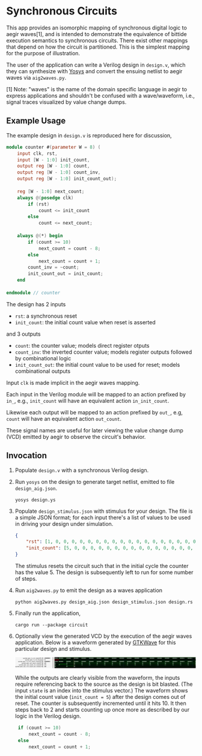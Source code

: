 # Synchronous Circuits

This app provides an isomorphic mapping of synchronous digital logic to aegir
waves[1], and is intended to demonstrate the equivalence of bittide execution
semantics to synchronous circuits. There exist other mappings that depend on how
the circuit is partitioned. This is the simplest mapping for the purpose of
illustration.

The user of the application can write a Verilog design in `design.v`, which they
can synthesize with [Yosys](https://yosyshq.net/yosys/) and convert the ensuing
netlist to aegir waves via `aig2waves.py`.

[1] Note: "waves" is the name of the domain specific language in aegir to
express applications and shouldn't be confused with a wave/waveform, i.e., signal
traces visualized by value change dumps.

## Example Usage

The example design in `design.v` is reproduced here for discussion,

```verilog
module counter #(parameter W = 8) (
    input clk, rst,
    input [W - 1:0] init_count,
    output reg [W - 1:0] count,
    output reg [W - 1:0] count_inv,
    output reg [W - 1:0] init_count_out);

    reg [W - 1:0] next_count;
    always @(posedge clk)
        if (rst)
            count <= init_count
        else
            count <= next_count;

    always @(*) begin
        if (count >= 10)
            next_count = count - 8;
        else
            next_count = count + 1;
        count_inv = ~count;
        init_count_out = init_count;
    end

endmodule // counter
```

The design has 2 inputs

* `rst`: a synchronous reset
* `init_count`: the initial count value when reset is asserted

and 3 outputs

* `count`: the counter value; models direct register otputs
* `count_inv`: the inverted counter value; models register outputs followed by combinational logic
* `init_count_out`: the initial count value to be used for reset; models combinational outputs

Input `clk` is made implicit in the aegir waves mapping.

Each input in the Verilog module will be mapped to an action prefixed by `in_`,
e.g., `init_count` will have an equivalent action `in_init_count`.

Likewise each output will be mapped to an action prefixed by `out_`, e.g,
`count` will have an equivalent action `out_count`.

These signal names are useful for later viewing the value change dump (VCD)
emitted by aegir to observe the circuit's behavior.

## Invocation

1. Populate `design.v` with a synchronous Verilog design.

2. Run `yosys` on the design to generate target netlist, emitted to file `design_aig.json`.

    ```shell
    yosys design.ys
    ```

3. Populate `design_stimulus.json` with stimulus for your design. The file is a
   simple JSON format; for each input there's a list of values to be used in
   driving your design under simulation.

    ```json
    {
        "rst": [1, 0, 0, 0, 0, 0, 0, 0, 0, 0, 0, 0, 0, 0, 0, 0, 0, 0, 0, 0],
        "init_count": [5, 0, 0, 0, 0, 0, 0, 0, 0, 0, 0, 0, 0, 0, 0, 0, 0, 0, 0, 0]
    }
    ```
    The stimulus resets the circuit such that in the initial cycle the counter
    has the value 5. The design is subsequently left to run for some number of
    steps.

3. Run `aig2waves.py` to emit the design as a waves application

    ```shell
    python aig2waves.py design_aig.json design_stimulus.json design.rs
    ```

4. Finally run the application,

    ```shell
    cargo run --package circuit
    ```

5. Optionally view the generated VCD by the execution of the aegir waves
   application. Below is a waveform generated by
   [GTKWave](http://gtkwave.sourceforge.net/) for this particular design and
   stimulus.

   ![design waveform](./images/design_waveform.png "Simulation waveform for the example design.")

   While the outputs are clearly visible from the waveform, the inputs require
   referencing back to the source as the design is bit blasted. (The input
   `state` is an index into the stimulus vector.) The waveform shows the initial
   count value (`init_count = 5`) after the design comes out of reset. The
   counter is subsequently incremented until it hits 10. It then steps back to
   2 and starts counting up once more as described by our logic in the
   Verilog design.

   ```verilog
    if (count >= 10)
        next_count = count - 8;
    else
        next_count = count + 1;
   ```





